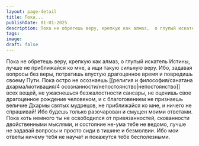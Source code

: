 ```yaml
---
layout: page-detail
title: Пока...
publishDate: 01-01-2025
description: Пока не обретешь веру, крепкую как алмаз,  о глупый искатель Истины,  лучше не приближайся ко мне,  а ищи такую сильную веру. Ибо, задавая вопросы без веры,  потратишь впустую драгоценное время  и повредишь своему Пути.
tags:
image:
draft: false
---
```

Пока не обретешь веру, крепкую как алмаз,  о глупый искатель Истины,  лучше не приближайся ко мне,  а ищи такую сильную веру. Ибо, задавая вопросы без веры,  потратишь впустую драгоценное время  и повредишь своему Пути. Пока остро не осознаешь [[религия и философия/санатана дхарма/мотивация/4 осознанности/непостоянство|непостоянство]] всех вещей,  не ужаснешься безжалостности сансары,  не оценишь свое драгоценное рождение человеком, и с благоговением не признаешь величие Дхармы святых мудрецов,  не приближайся ко мне,  и ничего не спрашивай! Ибо будешь только разочарован и смущен моими ответами. Пока хоть немного ты не освободился от привязанностей,  скованности двойственными мыслями,  и состояние не-ума тебе не ведомо,  лучше не задавай вопросы и просто сиди в тишине и безмолвии. Ибо мои ответы ничему тебя не научат  и покажутся тебе бесполезными.